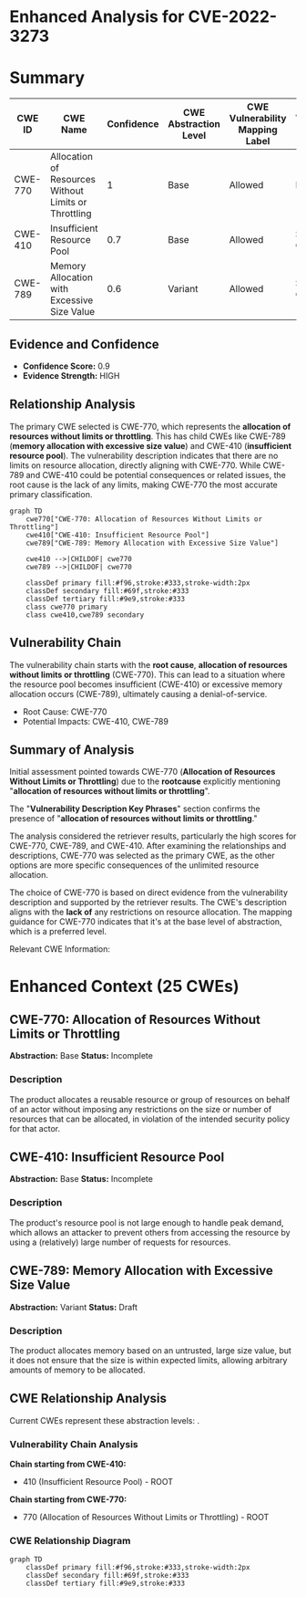 # Enhanced Analysis for CVE-2022-3273

# Summary
| CWE ID | CWE Name | Confidence | CWE Abstraction Level | CWE Vulnerability Mapping Label | CWE-Vulnerability Mapping Notes |
|---|---|---|---|---|---|
| CWE-770 | Allocation of Resources Without Limits or Throttling | 1 | Base | Allowed | Primary CWE |
| CWE-410 | Insufficient Resource Pool | 0.7 | Base | Allowed | Secondary Candidate |
| CWE-789 | Memory Allocation with Excessive Size Value | 0.6 | Variant | Allowed | Secondary Candidate |

## Evidence and Confidence

*   **Confidence Score:** 0.9
*   **Evidence Strength:** HIGH

## Relationship Analysis
The primary CWE selected is CWE-770, which represents the **allocation of resources without limits or throttling**. This has child CWEs like CWE-789 (**memory allocation with excessive size value**) and CWE-410 (**insufficient resource pool**). The vulnerability description indicates that there are no limits on resource allocation, directly aligning with CWE-770. While CWE-789 and CWE-410 could be potential consequences or related issues, the root cause is the lack of any limits, making CWE-770 the most accurate primary classification.

```mermaid
graph TD
    cwe770["CWE-770: Allocation of Resources Without Limits or Throttling"]
    cwe410["CWE-410: Insufficient Resource Pool"]
    cwe789["CWE-789: Memory Allocation with Excessive Size Value"]

    cwe410 -->|CHILDOF| cwe770
    cwe789 -->|CHILDOF| cwe770

    classDef primary fill:#f96,stroke:#333,stroke-width:2px
    classDef secondary fill:#69f,stroke:#333
    classDef tertiary fill:#9e9,stroke:#333
    class cwe770 primary
    class cwe410,cwe789 secondary
```

## Vulnerability Chain
The vulnerability chain starts with the **root cause**, **allocation of resources without limits or throttling** (CWE-770). This can lead to a situation where the resource pool becomes insufficient (CWE-410) or excessive memory allocation occurs (CWE-789), ultimately causing a denial-of-service.
  - Root Cause: CWE-770
  - Potential Impacts: CWE-410, CWE-789

## Summary of Analysis
Initial assessment pointed towards CWE-770 (**Allocation of Resources Without Limits or Throttling**) due to the **rootcause** explicitly mentioning "**allocation of resources without limits or throttling**".

The "**Vulnerability Description Key Phrases**" section confirms the presence of "**allocation of resources without limits or throttling**."

The analysis considered the retriever results, particularly the high scores for CWE-770, CWE-789, and CWE-410. After examining the relationships and descriptions, CWE-770 was selected as the primary CWE, as the other options are more specific consequences of the unlimited resource allocation.

The choice of CWE-770 is based on direct evidence from the vulnerability description and supported by the retriever results. The CWE's description aligns with the **lack of** any restrictions on resource allocation. The mapping guidance for CWE-770 indicates that it's at the base level of abstraction, which is a preferred level.

Relevant CWE Information:

# Enhanced Context (25 CWEs)

## CWE-770: Allocation of Resources Without Limits or Throttling
**Abstraction:** Base
**Status:** Incomplete

### Description
The product allocates a reusable resource or group of resources on behalf of an actor without imposing any restrictions on the size or number of resources that can be allocated, in violation of the intended security policy for that actor.

## CWE-410: Insufficient Resource Pool
**Abstraction:** Base
**Status:** Incomplete

### Description
The product's resource pool is not large enough to handle peak demand, which allows an attacker to prevent others from accessing the resource by using a (relatively) large number of requests for resources.

## CWE-789: Memory Allocation with Excessive Size Value
**Abstraction:** Variant
**Status:** Draft

### Description
The product allocates memory based on an untrusted, large size value, but it does not ensure that the size is within expected limits, allowing arbitrary amounts of memory to be allocated.


## CWE Relationship Analysis

Current CWEs represent these abstraction levels: .


### Vulnerability Chain Analysis

**Chain starting from CWE-410:**
- 410 (Insufficient Resource Pool) - ROOT


**Chain starting from CWE-770:**
- 770 (Allocation of Resources Without Limits or Throttling) - ROOT



### CWE Relationship Diagram

```mermaid
graph TD
    classDef primary fill:#f96,stroke:#333,stroke-width:2px
    classDef secondary fill:#69f,stroke:#333
    classDef tertiary fill:#9e9,stroke:#333
```